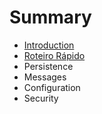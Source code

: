 # Summary

* [Introduction](README.md)
* [Roteiro Rápido](roteiro_rapido.md)
* Persistence
* Messages
* Configuration
* Security

